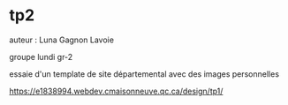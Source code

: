 # tp2

auteur : Luna Gagnon Lavoie

groupe lundi gr-2

essaie d'un template de site départemental avec des images personnelles 

https://e1838994.webdev.cmaisonneuve.qc.ca/design/tp1/
